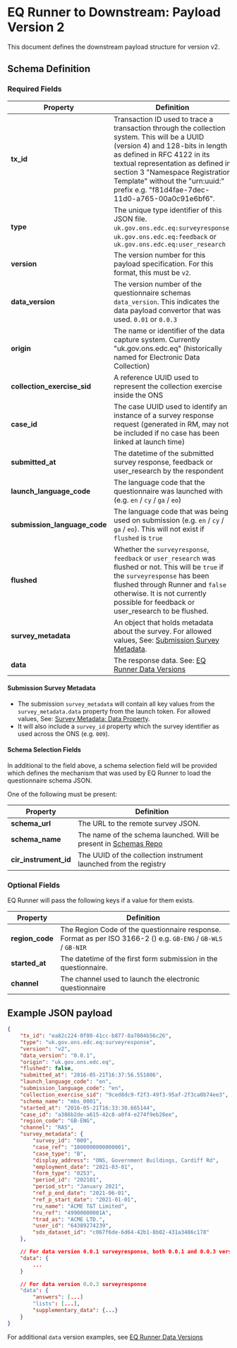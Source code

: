 # EQ Runner to Downstream: Payload Version 2

This document defines the downstream payload structure for version v2.

## Schema Definition

### Required Fields

| **Property**                 | **Definition**                                                                                                                                                                                                                                                                                                              |
|------------------------------|-----------------------------------------------------------------------------------------------------------------------------------------------------------------------------------------------------------------------------------------------------------------------------------------------------------------------------|
| **tx_id**                    | Transaction ID used to trace a transaction through the collection system. This will be a UUID (version 4) and 128-bits in length as defined in RFC 4122 in its textual representation as defined in section 3 "Namespace Registration Template" without the "urn:uuid:" prefix e.g. "f81d4fae-7dec-11d0-a765-00a0c91e6bf6". |
| **type**                     | The unique type identifier of this JSON file. `uk.gov.ons.edc.eq:surveyresponse`, `uk.gov.ons.edc.eq:feedback` or `uk.gov.ons.edc.eq:user_research`                                                                                                                                                                         |
| **version**                  | The version number for this payload specification. For this format, this must be `v2`.                                                                                                                                                                                                                                      |
| **data_version**             | The version number of the questionnaire schemas `data_version`. This indicates the data payload convertor that was used. `0.01` or `0.0.3`                                                                                                                                                                                  |
| **origin**                   | The name or identifier of the data capture system. Currently "uk.gov.ons.edc.eq" (historically named for Electronic Data Collection)                                                                                                                                                                                        |
| **collection_exercise_sid**  | A reference UUID used to represent the collection exercise inside the ONS                                                                                                                                                                                                                                                   |
| **case_id**                  | The case UUID used to identify an instance of a survey response request (generated in RM, may not be included if no case has been linked at launch time)                                                                                                                                                                    |
| **submitted_at**             | The datetime of the submitted survey response, feedback or user_research by the respondent                                                                                                                                                                                                                                  |
| **launch_language_code**     | The language code that the questionnaire was launched with (e.g. `en` / `cy` / `ga` / `eo`)                                                                                                                                                                                                                                 |
| **submission_language_code** | The language code that was being used on submission (e.g. `en` / `cy` / `ga` / `eo`). This will not exist if `flushed` is `true`                                                                                                                                                                                            |
| **flushed**                  | Whether the `surveyresponse`, `feedback` or `user_research` was flushed or not. This will be `true` if the `surveyresponse` has been flushed through Runner and `false` otherwise. It is not currently possible for feedback or user_research to be flushed.                                                                |
| **survey_metadata**          | An object that holds metadata about the survey. For allowed values, See: [Submission Survey Metadata][submission_survey_metadata].                                                                                                                                                                                          |
| **data**                     | The response data. See: [EQ Runner Data Versions][eq_runner_data_versions]                                                                                                                                                                                                                                                  |

#### Submission Survey Metadata

- The submission `survey_metadata` will contain all key values from the `survey_metadata.data` property from the launch token. For allowed values, See: [Survey Metadata: Data Property][survey_metadata_data_property].
- It will also include a `survey_id` property which the survey identifier as used across the ONS (e.g. `009`).

#### Schema Selection Fields

In additional to the field above, a schema selection field will be provided which defines the mechanism that was used by EQ Runner to load the questionnaire schema JSON.

One of the following must be present:

| **Property**          | **Definition**                                                                   |
|-----------------------|----------------------------------------------------------------------------------|
| **schema_url**        | The URL to the remote survey JSON.                                             |
| **schema_name**       | The name of the schema launched. Will be present in [Schemas Repo][schemas_repo] |
| **cir_instrument_id** | The UUID of the collection instrument launched from the registry                 |

### Optional Fields

EQ Runner will pass the following keys if a value for them exists.

| **Property**        | **Definition**                                                                                                                     |
| ------------------- | ---------------------------------------------------------------------------------------------------------------------------------- |
| **region_code**     | The Region Code of the questionnaire response. Format as per ISO 3166-2 () e.g. `GB-ENG` / `GB-WLS` / `GB-NIR`                     |
| **started_at**      | The datetime of the first form submission in the questionnaire.                                                                    |
| **channel**         | The channel used to launch the electronic questionnaire                                                                            |

## Example JSON payload

```json
{
	"tx_id": "ea82c224-0f80-41cc-b877-8a7804b56c26",
	"type": "uk.gov.ons.edc.eq:surveyresponse",
	"version": "v2",
	"data_version": "0.0.1",
	"origin": "uk.gov.ons.edc.eq",
	"flushed": false,
	"submitted_at": "2016-05-21T16:37:56.551086",
	"launch_language_code": "en",
	"submission_language_code": "en",
	"collection_exercise_sid": "9ced8dc9-f2f3-49f3-95af-2f3ca0b74ee3",
	"schema_name": "mbs_0001",
	"started_at": "2016-05-21T16:33:30.665144",
	"case_id": "a386b2de-a615-42c8-a0f4-e274f9eb28ee",
	"region_code": "GB-ENG",
	"channel": "RAS",
	"survey_metadata": {
		"survey_id": "009",
		"case_ref": "1000000000000001",
		"case_type": "B",
		"display_address": "ONS, Government Buildings, Cardiff Rd",
		"employment_date": "2021-03-01",
		"form_type": "0253",
		"period_id": "202101",
		"period_str": "January 2021",
		"ref_p_end_date": "2021-06-01",
		"ref_p_start_date": "2021-01-01",
		"ru_name": "ACME T&T Limited",
		"ru_ref": "49900000001A",
		"trad_as": "ACME LTD.",
		"user_id": "64389274239",
		"sds_dataset_id": "c067f6de-6d64-42b1-8b02-431a3486c178"
	},

	// For data version 0.0.1 surveyresponse, both 0.0.1 and 0.0.3 versions of feedback or both 0.0.1 and 0.0.3 versions of user_research
	"data": {
		...
	}

	// For data version 0.0.3 surveyresponse
	"data": {
		"answers": [...]
		"lists": [...],
		"supplementary_data": {...}
	}
}
```

For additional `data` version examples, see [EQ Runner Data Versions][eq_runner_data_versions]

[eq_runner_data_versions]: eq_runner_data_versions.md "EQ Runner Data Versions"
[schemas_repo]: https://github.com/ONSdigital/eq-questionnaire-schemas/tree/main/schemas "Schemas Repo"
[survey_metadata_data_property]: rm_to_eq_runner_payload_v2.md#data-property "Survey Metadata: Data Property"
[submission_survey_metadata]: #submission-survey-metadata "Submission Survey Metadata"
